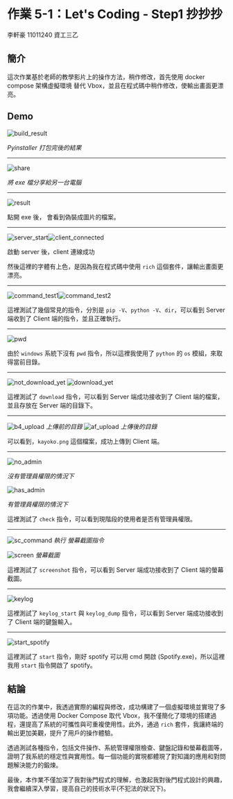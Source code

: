 # 作業 5-1：Let's Coding - Step1 抄抄抄

李軒豪 11011240 資工三乙

## 簡介

這次作業基於老師的教學影片上的操作方法，稍作修改，首先使用 docker compose 架構虛擬環境 替代 Vbox，並且在程式碼中稍作修改，使輸出畫面更漂亮。

## Demo

![build_result](../imgs/build.png)

*Pyinstaller 打包完後的結果*

---

![share](../imgs/share.png)

*將 exe 檔分享給另一台電腦*

---

![result](../imgs/result_run_backdoor_exe.png)

點開 exe 後， 會看到偽裝成圖片的檔案。

---

![server_start](../imgs/server_start.png)![client_connected](../imgs/client_connected.png)

啟動 server 後，client 連線成功

然後這裡的字體有上色，是因為我在程式碼中使用 `rich` 這個套件，讓輸出畫面更漂亮。

---

![command_test1](../imgs/command_test1.png)![command_test2](../imgs/command_test2.png)

這裡測試了幾個常見的指令，分別是 `pip -V`、`python -V`、`dir`，可以看到 Server 端收到了 Client 端的指令，並且正確執行。

---

![pwd](../imgs/pwd.png)

由於 `windows` 系統下沒有 `pwd` 指令，所以這裡我使用了 `python` 的 `os` 模組，來取得當前目錄。

---

![not_download_yet](../imgs/not_download_yet.png)
![download_yet](../imgs/download_yet.png)

這裡測試了 `download` 指令，可以看到 Server 端成功接收到了 Client 端的檔案，並且存放在 Server 端的目錄下。

---

![b4_upload](../imgs/b4_upload.png)
*上傳前的目錄*
![af_upload](../imgs/af_upload.png)
*上傳後的目錄*

可以看到，`kayoko.png` 這個檔案，成功上傳到 Client 端。

---

![no_admin](../imgs/no_admin.png)

*沒有管理員權限的情況下*

![has_admin](../imgs/has_admin.png)

*有管理員權限的情況下*

這裡測試了 `check` 指令，可以看到現階段的使用者是否有管理員權限。

---

![sc_command](../imgs/sc_command.png)
*執行 螢幕截圖指令*

![screen](../imgs/screen_172.21.0.1_2024-06-05_162923.png)
*螢幕截圖*

這裡測試了 `screenshot` 指令，可以看到 Server 端成功接收到了 Client 端的螢幕截圖。

---

![keylog](../imgs/key_log.png)

這裡測試了 `keylog_start` 與 `keylog_dump` 指令，可以看到 Server 端成功接收到了 Client 端的鍵盤輸入。

---

![start_spotify](../imgs/start_spotify.png)

這裡測試了 `start` 指令，剛好 spotify 可以用 cmd 開啟 (Spotify.exe)，所以這裡我用 `start` 指令開啟了 spotify。

## 結論

在這次的作業中，我透過實際的編程與修改，成功構建了一個虛擬環境並實現了多項功能。透過使用 Docker Compose 取代 Vbox，我不僅簡化了環境的搭建過程，還提高了系統的可攜性與可重複使用性。此外，通過 `rich` 套件，我讓終端的輸出更加美觀，提升了用戶的操作體驗。

透過測試各種指令，包括文件操作、系統管理權限檢查、鍵盤記錄和螢幕截圖等，證明了我系統的穩定性與實用性。每一個功能的實現都體現了對知識的應用和對問題解決能力的鍛煉。

最後，本作業不僅加深了我對後門程式的理解，也激起我對後門程式設計的興趣，我會繼續深入學習，提高自己的技術水平(不犯法的狀況下)。
